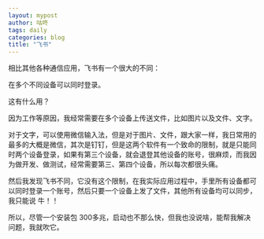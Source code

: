 ```yaml
---
layout: mypost
author: 咕咚
tags: daily
categories: blog
title: "飞书"
---
```


相比其他各种通信应用，飞书有一个很大的不同：


在多个不同设备可以同时登录。


这有什么用？


因为工作等原因，我经常需要在多个设备上传送文件，比如图片以及文件、文字。


对于文字，可以使用微信输入法，但是对于图片、文件，跟大家一样，我日常用的最多的大概是微信，其次是钉钉，但是这两个软件有一个致命的限制，就是只能同时两个设备登录，如果有第三个设备，就会退登其他设备的账号，很麻烦，而我因为做开发、做测试，经常需要第三、第四个设备，所以每次都很头痛。


然后我发现飞书不同，它没有这个限制，在我实际应用过程中，手里所有设备都可以同时登录一个账号，然后只要一个设备上发了文件，其他所有设备均可以同步，我只能说 牛！！


所以，尽管一个安装包 300多兆，启动也不那么快，但我也没说啥，能帮我解决问题，我就吹它。